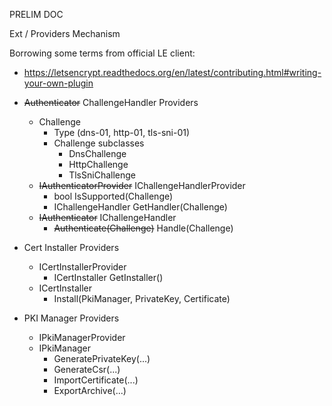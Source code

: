PRELIM DOC

Ext / Providers Mechanism

Borrowing some terms from official LE client:
  * https://letsencrypt.readthedocs.org/en/latest/contributing.html#writing-your-own-plugin

* ~~Authenticator~~ ChallengeHandler Providers
  * Challenge
    * Type (dns-01, http-01, tls-sni-01)
    * Challenge subclasses
      * DnsChallenge
      * HttpChallenge
      * TlsSniChallenge
  * ~~IAuthenticatorProvider~~ IChallengeHandlerProvider
    * bool IsSupported(Challenge)
    * IChallengeHandler GetHandler(Challenge)
  * ~~IAuthenticator~~ IChallengeHandler
    * ~~Authenticate(Challenge)~~ Handle(Challenge)

* Cert Installer Providers
  * ICertInstallerProvider
    * ICertInstaller GetInstaller()
  * ICertInstaller
    * Install(PkiManager, PrivateKey, Certificate)

* PKI Manager Providers
  * IPkiManagerProvider
  * IPkiManager
    * GeneratePrivateKey(...)
    * GenerateCsr(...)
    * ImportCertificate(...)
    * ExportArchive(...)
